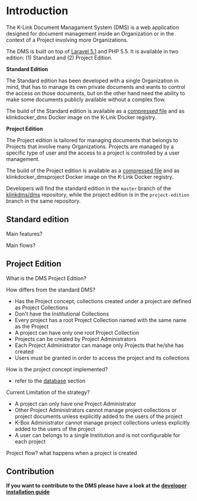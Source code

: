 <!-- 1 -->
# Introduction

The K-Link Document Managament System (DMS) is a web application designed for document management inside an Organization or in the context of a Project involving more Organizations.

The DMS is built on top of [Laravel 5.1](http://laravel.com/docs/5.1/) and PHP 5.5. It is available in two edition: (1) Standard and (2) Project Edition.

**Standard Edition**

The Standard edition has been developed with a single Organization in mind, that has to manage its own private documents and wants to control the access on those documents, but on the other hand need the ability to make some documents publicly available without a complex flow.

The build of the Standard edition is available as a [compressed file](http://temp.klink.dyndns.ws//builds/klink-dms-master.tar.gz) and as klinkdocker_dms Docker image on the K-Link Docker registry.


**Project Edition**

The Project edition is tailored for managing documents that belongs to Projects that involve many Organizations. Projects are managed by a specific type of user and the access to a project is controlled by a user management.

The build of the Project edition is available as a [compressed file](http://temp.klink.dyndns.ws//builds/klink-dms-project-edition.tar.gz) and as klinkdocker_dmsproject Docker image on the K-Link Docker registry.


Developers will find the standard edition in the `master` branch of the [klinkdms/dms](https://gitlab.klink.dyndns.ws:3000/klinkdms/dms) repository, while the project edition is in the `project-edition` branch in the same repository.


## Standard edition

Main features?

Main flows?


## Project Edition



What is the DMS Project Edition?

How differs from the standard DMS?

- Has the Project concept, collections created under a project are defined as Project Collections
- Don't have the Institutional Collections
- Every project has a root Project Collection named with the same name as the Project
- A project can have only one root Project Collection
- Projects can be created by Project Administrators
- Each Project Administrator can manage only Projects that he/she has created
- Users must be granted in order to access the project and its collections


How is the project concept implemented?

- refer to the [database](./database) section

Current Limitation of the strategy?

- A project can only have one Project Administrator
- Other Project Administrators cannot manage project collections or project documents unless explicitly added to the users of the project
- K-Box Administrator cannot manage project collections unless explicitly added to the users of the project
- A user can belongs to a single Institution and is not configurable for each project


Project flow? what happens when a project is created


## Contribution

**If you want to contribute to the DMS please have a look at the [developer installation guide](./developer-installation)**
